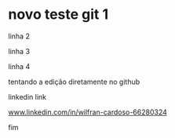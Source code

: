 
# novo teste git 1


linha 2

linha 3 

linha 4

tentando a edição diretamente no github

linkedin link 

www.linkedin.com/in/wilfran-cardoso-66280324

fim
